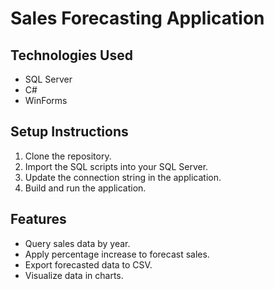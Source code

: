 # Sales Forecasting Application

## Technologies Used
- SQL Server
- C#
- WinForms

## Setup Instructions
1. Clone the repository.
2. Import the SQL scripts into your SQL Server.
3. Update the connection string in the application.
4. Build and run the application.

## Features
- Query sales data by year.
- Apply percentage increase to forecast sales.
- Export forecasted data to CSV.
- Visualize data in charts.

